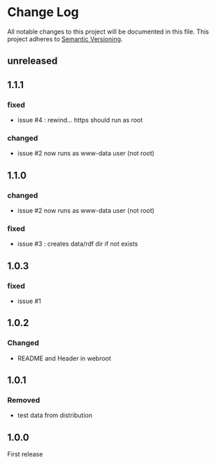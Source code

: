 # Change Log
All notable changes to this project will be documented in this file.
This project adheres to [Semantic Versioning](http://semver.org/). 

## unreleased


## 1.1.1

### fixed
- issue #4 : rewind... https should run as root

### changed
- issue #2 now runs as www-data user (not root)

## 1.1.0

### changed
- issue #2 now runs as www-data user (not root)

### fixed
- issue #3 : creates data/rdf dir if not exists


## 1.0.3

### fixed
- issue #1

## 1.0.2

### Changed
- README and Header in webroot
## 1.0.1

### Removed
- test data from distribution

## 1.0.0

First release

